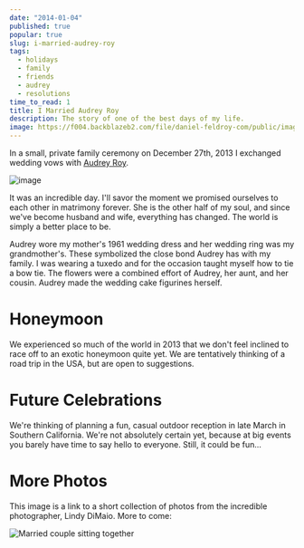 ```yaml
---
date: "2014-01-04"
published: true
popular: true
slug: i-married-audrey-roy
tags:
  - holidays
  - family
  - friends
  - audrey
  - resolutions
time_to_read: 1
title: I Married Audrey Roy
description: The story of one of the best days of my life.
image: https://f004.backblazeb2.com/file/daniel-feldroy-com/public/images/couple.jpg
---
```


In a small, private family ceremony on December 27th, 2013 I exchanged wedding vows with [Audrey Roy](https://audrey.feldroy.com).

![image](https://f004.backblazeb2.com/file/daniel-feldroy-com/public/images/vows.jpg)

It was an incredible day. I'll savor the moment we promised ourselves to each other in matrimony forever. She is the other half of my soul, and since we've become husband and wife, everything has changed. The world is simply a better place to be.

Audrey wore my mother's 1961 wedding dress and her wedding ring was my grandmother's. These symbolized the close bond Audrey has with my family. I was wearing a tuxedo and for the occasion taught myself how to tie a bow tie. The flowers were a combined effort of Audrey, her aunt, and her cousin. Audrey made the wedding cake figurines herself.

# Honeymoon

We experienced so much of the world in 2013 that we don't feel inclined to race off to an exotic honeymoon quite yet. We are tentatively thinking of a road trip in the USA, but are open to suggestions.

# Future Celebrations

We're thinking of planning a fun, casual outdoor reception in late March in Southern California. We're not absolutely certain yet, because at big events you barely have time to say hello to everyone. Still, it could be fun...

# More Photos

This image is a link to a short collection of photos from the incredible photographer, Lindy DiMaio. More to come:

![Married couple sitting together](https://f004.backblazeb2.com/file/daniel-feldroy-com/public/images/couple.jpg)
